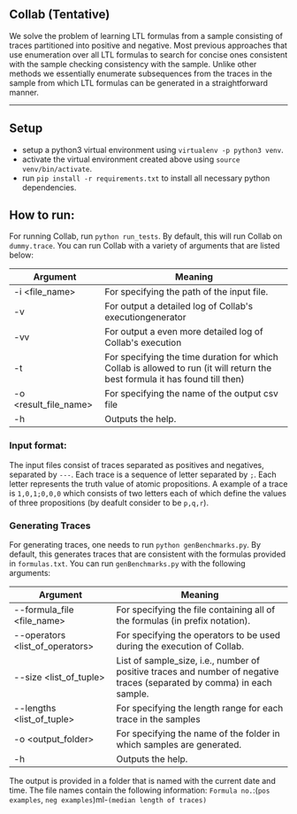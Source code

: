 ## Collab (Tentative)

We solve the problem of learning LTL formulas from a sample consisting of traces partitioned into positive and negative. Most previous approaches that use enumeration over all LTL formulas to search for concise ones consistent with the sample checking consistency with the sample. Unlike other methods we essentially enumerate subsequences from the traces in the sample from which LTL formulas can be generated in a straightforward manner.

---

## Setup
- setup a python3 virtual environment using `virtualenv -p python3 venv`.
- activate the virtual environment created above using `source venv/bin/activate`.
- run `pip install -r requirements.txt` to install all necessary python dependencies.


## How to run:

For running Collab, run `python run_tests`. By default, this will run Collab on `dummy.trace`. You can run Collab with a variety of arguments that are listed below:

|Argument        |Meaning
|----------------|------------------------------
|-i \<file_name>| For specifying the path of the input file.
|-v | For output a detailed log of Collab's executiongenerator
|-vv | For output a even more detailed log of Collab's execution
|-t <timeout>| For specifying the time duration for which Collab is allowed to run (it will return the best formula it has found till then)
|-o <result_file_name>| For specifying the name of the output csv file
|-h | Outputs the help.


### Input format:

The input files consist of traces separated as positives and negatives, separated by `---`.
Each trace is a sequence of letter separated by `;`. Each letter represents the truth value of atomic propositions.
A example of a trace is `1,0,1;0,0,0` which consists of two letters each of which define the values of three propositions (by deafult consider to be `p,q,r`). 


### Generating Traces

For generating traces, one needs to run `python genBenchmarks.py`. By default, this generates traces that are consistent with the formulas provided in `formulas.txt`. You can run `genBenchmarks.py` with the following arguments:

|Argument        |Meaning
|----------------|------------------------------
|--formula_file <file_name>| For specifying the file containing all of the formulas (in prefix notation).
|--operators <list_of_operators>| For specifying the operators to be used during the execution of Collab.
|--size <list_of_tuple>| List of sample_size, i.e., number of positive traces and number of negative traces (separated by comma) in each sample.  
|--lengths <list_of_tuple>| For specifying the length range for each trace in the samples 
|-o <output_folder>| For specifying the name of the folder in which samples are generated.
|-h | Outputs the help.

The output is provided in a folder that is named with the current date and time. The file names contain the following information: 
`Formula no.`:(`pos examples`, `neg examples`)ml-`(median length of traces)`
<!---
### Large-scale Testing

Use `python queue_maker.py` to run a solver on a whole benchmark on a Redis server.
You can run `queue_maker` with the following arguments:


|Argument        |Meaning
|----------------|------------------------------
|-if \<foldername>| For specifying the folder containing the input files
|-t <timeout>| For specifying the time duration for which Collab is allowed to run
|-o <resultfilename>| For specifying the name of the output csv file
|-h | Outputs the help.


Then use `python queue_maker.py --compile` to compile all the results.-->
